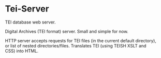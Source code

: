 # Tei-Server
TEI database web server.

Digital Archives (TEI format) server. Small and simple for now.

HTTP server accepts requests for TEI files (in the current default
directory), or list of nested directories/files. Translates TEI
(using TEISH XSLT and CSS) into HTML.
